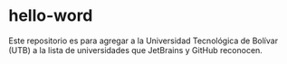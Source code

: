 # hello-word
Este repositorio es para agregar a la Universidad Tecnológica de Bolívar (UTB) a la lista de universidades que JetBrains y GitHub reconocen.
